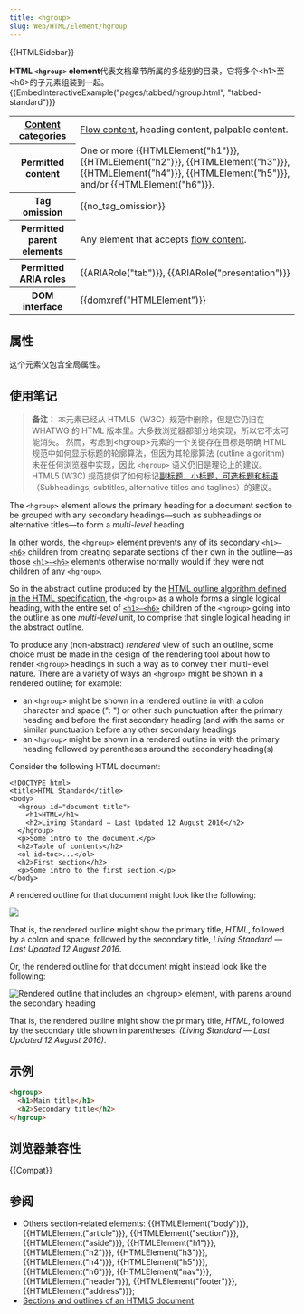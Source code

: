 ```yaml
---
title: <hgroup>
slug: Web/HTML/Element/hgroup
---
```


{{HTMLSidebar}}

**HTML `<hgroup>` element**代表文档章节所属的多级别的目录，它将多个\<h1>至\<h6>的子元素组装到一起。{{EmbedInteractiveExample("pages/tabbed/hgroup.html", "tabbed-standard")}}

<table class="properties">
 <tbody>
  <tr>
   <th scope="row"><a href="/zh-CN/docs/HTML/Content_categories">Content categories</a></th>
   <td><a href="/zh-CN/docs/HTML/Content_categories#Flow_content">Flow content</a>, heading content, palpable content.</td>
  </tr>
  <tr>
   <th scope="row">Permitted content</th>
   <td>One or more {{HTMLElement("h1")}}, {{HTMLElement("h2")}}, {{HTMLElement("h3")}}, {{HTMLElement("h4")}}, {{HTMLElement("h5")}}, and/or {{HTMLElement("h6")}}.</td>
  </tr>
  <tr>
   <th scope="row">Tag omission</th>
   <td>{{no_tag_omission}}</td>
  </tr>
  <tr>
   <th scope="row">Permitted parent elements</th>
   <td>Any element that accepts <a href="/zh-CN/docs/HTML/Content_categories#Flow_content">flow content</a>.</td>
  </tr>
  <tr>
   <th scope="row">Permitted ARIA roles</th>
   <td>{{ARIARole("tab")}}, {{ARIARole("presentation")}}</td>
  </tr>
  <tr>
   <th scope="row">DOM interface</th>
   <td>{{domxref("HTMLElement")}}</td>
  </tr>
 </tbody>
</table>

## 属性

这个元素仅包含全局属性。

## 使用笔记

> **备注：** 本元素已经从 HTML5（W3C）规范中删除，但是它仍旧在 WHATWG 的 HTML 版本里。大多数浏览器都部分地实现，所以它不太可能消失。
> 然而，考虑到\<hgroup>元素的一个关键存在目标是明确 HTML 规范中如何显示标题的轮廓算法，但因为其轮廓算法 (outline algorithm) 未在任何浏览器中实现，因此 `<hgroup>` 语义仍旧是理论上的建议。
> HTML5 (W3C) 规范提供了如何标记[副标题，小标题，可选标题和标语](http://www.w3.org/TR/html5/common-idioms.html#sub-head)（Subheadings, subtitles, alternative titles and taglines）的建议。

The `<hgroup>` element allows the primary heading for a document section to be grouped with any secondary headings—such as subheadings or alternative titles—to form a _multi-level_ heading.

In other words, the `<hgroup>` element prevents any of its secondary [`<h1>–<h6>`](/zh-CN/docs/Web/HTML/Element/Heading_Elements) children from creating separate sections of their own in the outline—as those [`<h1>–<h6>`](/zh-CN/docs/Web/HTML/Element/Heading_Elements) elements otherwise normally would if they were not children of any `<hgroup>`.

So in the abstract outline produced by the [HTML outline algorithm defined in the HTML specification](/zh-CN/docs/Web/Guide/HTML/Using_HTML_sections_and_outlines#The_HTML5_outline_algorithm), the `<hgroup>` as a whole forms a single logical heading, with the entire set of [`<h1>–<h6>`](/zh-CN/docs/Web/HTML/Element/Heading_Elements) children of the `<hgroup>` going into the outline as one _multi-level_ unit, to comprise that single logical heading in the abstract outline.

To produce any (non-abstract) _rendered_ view of such an outline, some choice must be made in the design of the rendering tool about how to render `<hgroup>` headings in such a way as to convey their multi-level nature. There are a variety of ways an `<hgroup>` might be shown in a rendered outline; for example:

- an `<hgroup>` might be shown in a rendered outline in with a colon character and space (": ") or other such punctuation after the primary heading and before the first secondary heading (and with the same or similar punctuation before any other secondary headings
- an `<hgroup>` might be shown in a rendered outline in with the primary heading followed by parentheses around the secondary heading(s)

Consider the following HTML document:

```plain
<!DOCTYPE html>
<title>HTML Standard</title>
<body>
  <hgroup id="document-title">
    <h1>HTML</h1>
    <h2>Living Standard — Last Updated 12 August 2016</h2>
  </hgroup>
  <p>Some intro to the document.</p>
  <h2>Table of contents</h2>
  <ol id=toc>...</ol>
  <h2>First section</h2>
  <p>Some intro to the first section.</p>
</body>
```

A rendered outline for that document might look like the following:

![](outline-colon.png)

That is, the rendered outline might show the primary title, _HTML_, followed by a colon and space, followed by the secondary title, _Living Standard — Last Updated 12 August 2016_.

Or, the rendered outline for that document might instead look like the following:

![Rendered outline that includes an \<hgroup> element, with parens around the secondary heading](outline-paren.png)

That is, the rendered outline might show the primary title, _HTML_, followed by the secondary title shown in parentheses: _(Living Standard — Last Updated 12 August 2016)_.

## 示例

```html
<hgroup>
  <h1>Main title</h1>
  <h2>Secondary title</h2>
</hgroup>
```

## 浏览器兼容性

{{Compat}}

## 参阅

- Others section-related elements: {{HTMLElement("body")}}, {{HTMLElement("article")}}, {{HTMLElement("section")}}, {{HTMLElement("aside")}}, {{HTMLElement("h1")}}, {{HTMLElement("h2")}}, {{HTMLElement("h3")}}, {{HTMLElement("h4")}}, {{HTMLElement("h5")}}, {{HTMLElement("h6")}}, {{HTMLElement("nav")}}, {{HTMLElement("header")}}, {{HTMLElement("footer")}}, {{HTMLElement("address")}};
- [Sections and outlines of an HTML5 document](/zh-CN/docs/Sections_and_Outlines_of_an_HTML5_document).
